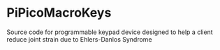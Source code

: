 # PiPicoMacroKeys
Source code for programmable keypad device designed to help a client reduce joint strain due to Ehlers-Danlos Syndrome

